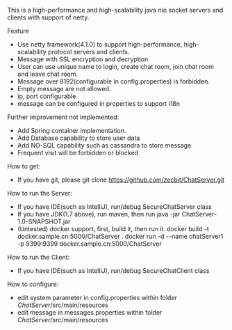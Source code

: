 This is a high-performance and high-scalability java nio socket servers and clients with support of netty.

Feature
* Use netty framework(4.1.0) to support high-performance, high-scalability protocol servers and clients.
* Message with SSL encryption and decryption
* User can use unique name to login, create chat room, join chat room and leave chat room.
* Message over 8192(configurable in config.properties) is forbidden.
* Empty message are not allowed.
* ip, port configurable
* message can be configured in properties to support i18n

Further improvement not implemented:
* Add Spring container implementation.
* Add Database capability to store user data
* Add NO-SQL capability such as cassandra to store message
* Frequent visit will be forbidden or blocked

How to get:
* If you have git, please git clone https://github.com/zecbit/ChatServer.git

How to run the Server:
* If you have IDE(such as IntelliJ), run/debug SecureChatServer class
* If you have JDK(1.7 above), run maven, then run java -jar ChatServer-1.0-SNAPSHOT.jar
* (Untested) docker support, first, build it, then run it.
docker build -t docker.sample.cn:5000/ChatServer .
docker run -d --name chatServer1 -p 9399:9399 docker.sample.cn:5000/ChatServer


How to run the Client:
* If you have IDE(such as IntelliJ), run/debug SecureChatClient class

How to configure:
* edit system parameter in config.properties within folder $ChatServer$/src/main/resources
* edit message in messages.properties within folder $ChatServer$/src/main/resources